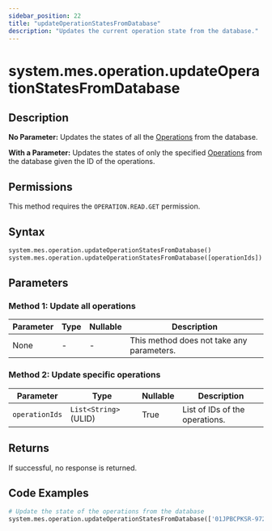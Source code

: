 ```yaml
---
sidebar_position: 22
title: "updateOperationStatesFromDatabase"
description: "Updates the current operation state from the database."
---
```


# system.mes.operation.updateOperationStatesFromDatabase

## Description

**No Parameter:** Updates the states of all the [Operations](../../data-model/operation-model/operation) from the database.

**With a Parameter:** Updates the states of only the specified [Operations](../../data-model/operation-model/operation) from the database given
the ID of the operations.


## Permissions

This method requires the `OPERATION.READ.GET` permission.

## Syntax

```python
system.mes.operation.updateOperationStatesFromDatabase()
system.mes.operation.updateOperationStatesFromDatabase([operationIds])
```

## Parameters

### Method 1: Update all operations

| Parameter | Type | Nullable | Description                               |
|-----------|------|----------|-------------------------------------------|
| None      | -    | -        | This method does not take any parameters. |

### Method 2: Update specific operations

| Parameter      | Type                  | Nullable | Description                    |
|----------------|-----------------------|----------|--------------------------------|
| `operationIds` | `List<String>` (ULID) | True     | List of IDs of the operations. |

## Returns

If successful, no response is returned.

## Code Examples

```python
# Update the state of the operations from the database
system.mes.operation.updateOperationStatesFromDatabase(['01JPBCPKSR-972W3V0Y-H00NNSKQ', '01JS21BASN-Z4CFME9H-9417JWBW'])
```
